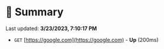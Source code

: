 # 📖 Summary
Last updated: **3/23/2023, 7:10:17 PM**

- `GET` [https://google.com](https://google.com) - **Up** (200ms)
